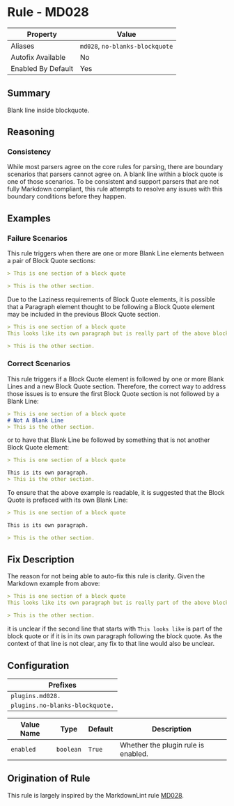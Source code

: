 # Rule - MD028

| Property | Value |
| --- | -- |
| Aliases | `md028`, `no-blanks-blockquote` |
| Autofix Available | No |
| Enabled By Default | Yes |

## Summary

Blank line inside blockquote.

## Reasoning

### Consistency

While most parsers agree on the core rules for parsing, there are boundary
scenarios that parsers cannot agree on.  A blank line within a block quote is
one of those scenarios.  To be consistent and support parsers that
are not fully Markdown compliant, this rule attempts to resolve any
issues with this boundary conditions before they happen.

## Examples

### Failure Scenarios

This rule triggers when there are one or more Blank Line elements between
a pair of Block Quote sections:

````Markdown
> This is one section of a block quote

> This is the other section.
````

Due to the Laziness requirements of Block Quote elements, it is possible
that a Paragraph element thought to be following a Block Quote element
may be included in the previous Block Quote section.

````Markdown
> This is one section of a block quote
This looks like its own paragraph but is really part of the above block quote.

> This is the other section.
````

### Correct Scenarios

This rule triggers if a Block Quote element is followed by one or
more Blank Lines and a new Block Quote section.  Therefore, the correct
way to address those issues is to ensure the first Block Quote section
is not followed by a Blank Line:

````Markdown
> This is one section of a block quote
# Not A Blank Line
> This is the other section.
````

or to have that Blank Line be followed by something that is not
another Block Quote element:

````Markdown
> This is one section of a block quote

This is its own paragraph.
> This is the other section.
````

To ensure that the above example is readable, it is suggested that the
Block Quote is prefaced with its own Blank Line:

````Markdown
> This is one section of a block quote

This is its own paragraph.

> This is the other section.
````

## Fix Description

The reason for not being able to auto-fix this rule is clarity.  Given the Markdown
example from above:

````Markdown
> This is one section of a block quote
This looks like its own paragraph but is really part of the above block quote.

> This is the other section.
````

it is unclear if the second line that starts with `This looks like` is part of
the block quote or if it is in its own paragraph following the block quote. As the
context of that line is not clear, any fix to that line would also be unclear.

## Configuration

| Prefixes |
| --- |
| `plugins.md028.` |
| `plugins.no-blanks-blockquote.` |

| Value Name | Type | Default | Description |
| -- | -- | -- | -- |
| `enabled` | `boolean` | `True` | Whether the plugin rule is enabled. |

## Origination of Rule

This rule is largely inspired by the MarkdownLint rule
[MD028](https://github.com/DavidAnson/markdownlint/blob/main/doc/Rules.md#md028---blank-line-inside-blockquote).
